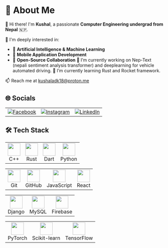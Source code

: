 # 💫 About Me

👋 Hi there! I'm **Kushal**, a passionate **Computer Engineering undergrad from Nepal** 🇳🇵.

🎯 I'm deeply interested in: 
- 🤖 **Artificial Intelligence & Machine Learning**
- 📱 **Mobile Application Development**
- 🧩 **Open-Source Collaboration**
🔭 I’m currently working on Nep-Text (nepali sentiment analysis transformer) and deeplearning for vehicle automated driving.
🌱 I’m currently learning Rust and Rocket framework.

📫 Reach me at kushaladk18@proton.me



## 🌐 Socials

<table>
  <tr align="center">
    <td>
      <a href="https://www.facebook.com/profile.php?id=100079472226548" target="_blank">
        <img src="https://img.shields.io/badge/Facebook-%231877F2.svg?logo=Facebook&logoColor=white" alt="Facebook"/>
      </a>
    </td>
    <td>
      <a href="https://www.instagram.com/kuusall/" target="_blank">
        <img src="https://img.shields.io/badge/Instagram-%23E4405F.svg?logo=Instagram&logoColor=white" alt="Instagram"/>
      </a>
    </td>
    <td>
      <a href="https://www.linkedin.com/in/kuusall/" target="_blank">
        <img src="https://img.shields.io/badge/LinkedIn-%230077B5.svg?logo=linkedin&logoColor=white" alt="LinkedIn"/>
      </a>
    </td>
  </tr>
</table>


## 🛠 Tech Stack

<!-- Row 1 -->
<table>
  <tr align="center">
    <td><img src="https://cdn.jsdelivr.net/gh/devicons/devicon/icons/cplusplus/cplusplus-original.svg" width="40" height="40"/><br/>C++</td>
    <td><img src="https://cdn.jsdelivr.net/gh/devicons/devicon/icons/rust/rust-original.svg" width="40" height="40"/><br/>Rust</td>
    <td><img src="https://cdn.jsdelivr.net/gh/devicons/devicon/icons/dart/dart-original.svg" width="40" height="40"/><br/>Dart</td>
    <td><img src="https://cdn.jsdelivr.net/gh/devicons/devicon/icons/python/python-original.svg" width="40" height="40"/><br/>Python</td>
  </tr>
</table>

<!-- Row 2 -->

<table>
  <tr align="center">
    <td><img src="https://cdn.jsdelivr.net/gh/devicons/devicon/icons/git/git-original.svg" width="40" height="40"/><br/>Git</td>
    <td><img src="https://cdn.jsdelivr.net/gh/devicons/devicon/icons/github/github-original.svg" width="40" height="40"/><br/>GitHub</td>
    <td><img src="https://cdn.jsdelivr.net/gh/devicons/devicon/icons/javascript/javascript-original.svg" width="40" height="40"/><br/>JavaScript
    </td><td><img src="https://cdn.jsdelivr.net/gh/devicons/devicon/icons/react/react-original.svg" width="40" height="40"/><br/>React</td>

<!-- Row 3 -->


<table>
  <tr align="center">
    <td><img src="https://cdn.jsdelivr.net/gh/devicons/devicon/icons/django/django-plain.svg" width="40" height="40"/><br/>Django</td>
    <td><img src="https://cdn.jsdelivr.net/gh/devicons/devicon/icons/mysql/mysql-original.svg" width="40" height="40"/><br/>MySQL</td>
    <td><img src="https://cdn.jsdelivr.net/gh/devicons/devicon/icons/firebase/firebase-plain.svg" width="40" height="40"/><br/>Firebase</td>
  </tr>
</table>
<!-- Row 4 -->
<table>
  <tr align="center">
    <td><img src="https://cdn.jsdelivr.net/gh/devicons/devicon/icons/pytorch/pytorch-original.svg" width="40" height="40"/><br/>PyTorch</td>
    <td><img src="https://upload.wikimedia.org/wikipedia/commons/0/05/Scikit_learn_logo_small.svg" width="40" height="40"/><br/>Scikit-learn</td>
    <td><img src="https://cdn.jsdelivr.net/gh/devicons/devicon/icons/tensorflow/tensorflow-original.svg" width="40" height="40"/><br/>TensorFlow</td>
  </tr>
</table>

  </tr>
</table>

